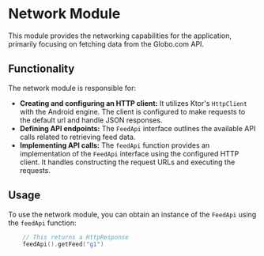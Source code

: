# Network Module

This module provides the networking capabilities for the application, primarily focusing on fetching
data from the Globo.com API.

## Functionality

The network module is responsible for:

* **Creating and configuring an HTTP client:** It utilizes Ktor's `HttpClient` with the Android
  engine. The client is configured to make requests to the default url and handle JSON responses.
* **Defining API endpoints:** The `FeedApi` interface outlines the available API calls related to
  retrieving feed data.
* **Implementing API calls:** The `feedApi` function provides an implementation of the `FeedApi`
  interface using the configured HTTP client. It handles constructing the request URLs and executing
  the requests.

## Usage

To use the network module, you can obtain an instance of the `FeedApi` using the `feedApi` function:
```kotlin
    // This returns a HttpResponse
    feedApi().getFeed("g1")
```
